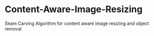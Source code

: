 # Content-Aware-Image-Resizing
Seam Carving Algorithm for content aware image resizing and object removal

